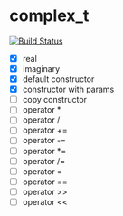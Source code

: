 # complex_t

[![Build Status](https://travis-ci.org/yanaxgrishkova/complex_t.svg?branch=master)](https://travis-ci.org/yanaxgrishkova/complex_t)
- [x] real
- [x] imaginary
- [x] default constructor
- [x] constructor with params
- [ ] copy constructor
- [ ] operator *
- [ ] operator /
- [ ] operator +=
- [ ] operator -=
- [ ] operator *=
- [ ] operator /=
- [ ] operator =
- [ ] operator ==
- [ ] operator >>
- [ ] operator <<
